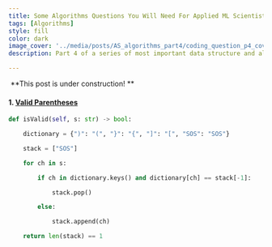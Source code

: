 ```yaml
---
title: Some Algorithms Questions You Will Need For Applied ML Scientist Role - Part 4
tags: [Algorithms]
style: fill
color: dark
image_cover: '../media/posts/AS_algorithms_part4/coding_question_p4_cover.png'
description: Part 4 of a series of most important data structure and algorithms questions that you will need if you are applying to applied machine learning scientist role.

---
```


​                                                                                          	**This post is under construction! **



#### 1. [Valid Parentheses](https://leetcode.com/problems/valid-parentheses/description/) 

```python
def isValid(self, s: str) -> bool:

    dictionary = {")": "(", "}": "{", "]": "[", "SOS": "SOS"}

    stack = ["SOS"]

    for ch in s:

        if ch in dictionary.keys() and dictionary[ch] == stack[-1]:

            stack.pop()

        else:

            stack.append(ch)

    return len(stack) == 1

```
